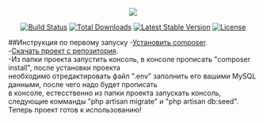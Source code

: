 <p align="center"><img src="https://laravel.com/assets/img/components/logo-laravel.svg"></p>

<p align="center">
<a href="https://travis-ci.org/laravel/framework"><img src="https://travis-ci.org/laravel/framework.svg" alt="Build Status"></a>
<a href="https://packagist.org/packages/laravel/framework"><img src="https://poser.pugx.org/laravel/framework/d/total.svg" alt="Total Downloads"></a>
<a href="https://packagist.org/packages/laravel/framework"><img src="https://poser.pugx.org/laravel/framework/v/stable.svg" alt="Latest Stable Version"></a>
<a href="https://packagist.org/packages/laravel/framework"><img src="https://poser.pugx.org/laravel/framework/license.svg" alt="License"></a>
</p>

##Инструкция по первому запуску
-[Установить composer](https://getcomposer.org/download/).<br>
-[Скачать проект с репозитория](https://github.com/vabanga/diplom.git).<br>
-Из папки проекта запустить консоль, в консоле прописать "composer install", после установки проекта<br>
необходимо отредактировать файл ".env" заполнить его вашими MySQL данными, после чего надо будет прописать<br>
в консоле, естесственно из папки проекта запускать консоль, следующие комманды "php artisan migrate" и "php artisan db:seed".<br>
Теперь проект готов к использованию! 